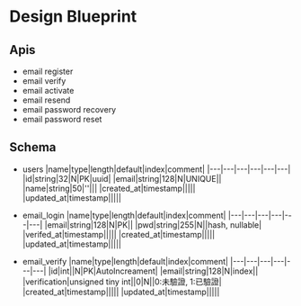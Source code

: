 # Design Blueprint

## Apis

* email register
* email verify
* email activate
* email resend
* email password recovery
* email password reset

## Schema

* users
|name|type|length|default|index|comment|
|---|---|---|---|---|---|
|id|string|32|N|PK|uuid|
|email|string|128|N|UNIQUE||
|name|string|50|''|||
|created_at|timestamp|||||
|updated_at|timestamp|||||

* email_login
|name|type|length|default|index|comment|
|---|---|---|---|---|---|
|email|string|128|N|PK||
|pwd|string|255|N||hash, nullable|
|verifed_at|timestamp|||||
|created_at|timestamp|||||
|updated_at|timestamp|||||

* email_verify
|name|type|length|default|index|comment|
|---|---|---|---|---|---|
|id|int||N|PK|AutoIncreament|
|email|string|128|N|index||
|verification|unsigned tiny int||0|N||0:未驗證, 1:已驗證|
|created_at|timestamp|||||
|updated_at|timestamp|||||
